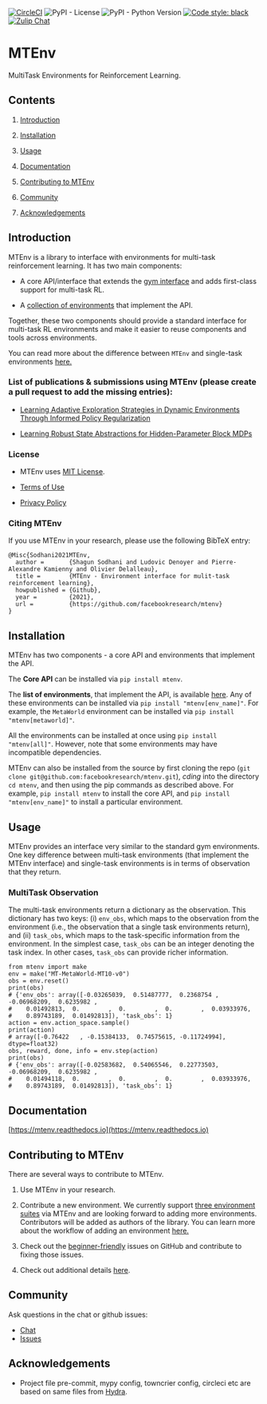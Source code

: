[![CircleCI](https://circleci.com/gh/facebookresearch/mtenv.svg?style=svg&circle-token=d507c3b95e80c67d6d4daf2d43785df654af36d1)](https://circleci.com/gh/facebookresearch/mtenv)
![PyPI - License](https://img.shields.io/pypi/l/mtenv)
![PyPI - Python Version](https://img.shields.io/pypi/pyversions/mtenv)
[![Code style: black](https://img.shields.io/badge/code%20style-black-000000.svg)](https://github.com/psf/black)
[![Zulip Chat](https://img.shields.io/badge/zulip-join_chat-brightgreen.svg)](https://mtenv.zulipchat.com)


# MTEnv
MultiTask Environments for Reinforcement Learning.

## Contents

1. [Introduction](#Introduction)

2. [Installation](#Installation)

3. [Usage](#Usage)

4. [Documentation](#Documentation)

5. [Contributing to MTEnv](#Contributing-to-MTEnv)

6. [Community](#Community)

7. [Acknowledgements](#Acknowledgements)

## Introduction

MTEnv is a library to interface with environments for multi-task reinforcement learning. It has two main components:

* A core API/interface that extends the [gym interface](https://gym.openai.com/) and adds first-class support for multi-task RL.

* A [collection of environments](https://facebookresearch.github.io/mtenv/pages/envs.html) that implement the API.

Together, these two components should provide a standard interface for multi-task RL environments and make it easier to reuse components and tools across environments.

You can read more about the difference between `MTEnv` and single-task environments [here.](https://facebookresearch.github.io/mtenv/pages/readme.html#multitask-observation)

### List of publications & submissions using MTEnv (please create a pull request to add the missing entries):

* [Learning Adaptive Exploration Strategies in Dynamic Environments Through Informed Policy Regularization](https://arxiv.org/abs/2005.02934)

* [Learning Robust State Abstractions for Hidden-Parameter Block MDPs](https://arxiv.org/abs/2007.07206)

### License

* MTEnv uses [MIT License](https://github.com/facebookresearch/mtenv/blob/main/LICENSE).

* [Terms of Use](https://opensource.facebook.com/legal/terms)

* [Privacy Policy](https://opensource.facebook.com/legal/privacy)

### Citing MTEnv

If you use MTEnv in your research, please use the following BibTeX entry:
```
@Misc{Sodhani2021MTEnv,
  author =       {Shagun Sodhani and Ludovic Denoyer and Pierre-Alexandre Kamienny and Olivier Delalleau},
  title =        {MTEnv - Environment interface for mulit-task reinforcement learning},
  howpublished = {Github},
  year =         {2021},
  url =          {https://github.com/facebookresearch/mtenv}
}
```

## Installation

MTEnv has two components - a core API and environments that implement the API.

The **Core API** can be installed via `pip install mtenv`. 

The **list of environments**, that implement the API, is available [here](http://localhost:8000/pages/envs.html). Any of these environments can be installed via `pip install "mtenv[env_name]"`. For example, the `MetaWorld` environment can be installed via `pip install "mtenv[metaworld]"`.

All the environments can be installed at once using `pip install "mtenv[all]"`. However, note that some environments may have incompatible dependencies.

MTEnv can also be installed from the source by first cloning the repo (`git clone git@github.com:facebookresearch/mtenv.git`), *cding* into the directory `cd mtenv`, and then using the pip commands as described above. For example, `pip install mtenv` to install the core API, and `pip install "mtenv[env_name]"` to install a particular environment.

## Usage

MTEnv provides an interface very similar to the standard gym environments. One key difference between multi-task environments (that implement the MTEnv interface) and single-task environments is in terms of observation that they return.

### MultiTask Observation

The multi-task environments return a dictionary as the observation. This dictionary has two keys: (i) `env_obs`, which maps to the observation from the environment (i.e., the observation that a single task environments return), and (ii) `task_obs`, which maps to the task-specific information from the environment. In the simplest case, `task_obs` can be an integer denoting the task index. In other cases, `task_obs` can provide richer information.

```
from mtenv import make
env = make("MT-MetaWorld-MT10-v0")
obs = env.reset()
print(obs)
# {'env_obs': array([-0.03265039,  0.51487777,  0.2368754 , -0.06968209,  0.6235982 ,
#    0.01492813,  0.        ,  0.        ,  0.        ,  0.03933976,
#    0.89743189,  0.01492813]), 'task_obs': 1}
action = env.action_space.sample()
print(action)
# array([-0.76422   , -0.15384133,  0.74575615, -0.11724994], dtype=float32)
obs, reward, done, info = env.step(action)
print(obs)
# {'env_obs': array([-0.02583682,  0.54065546,  0.22773503, -0.06968209,  0.6235982 ,
#    0.01494118,  0.        ,  0.        ,  0.        ,  0.03933976,
#    0.89743189,  0.01492813]), 'task_obs': 1}
```

## Documentation

[https://mtenv.readthedocs.io](https://mtenv.readthedocs.io)

## Contributing to MTEnv

There are several ways to contribute to MTEnv.

1. Use MTEnv in your research.

2. Contribute a new environment. We currently support [three environment suites](http://localhost:8000/pages/envs.html) via MTEnv and are looking forward to adding more environments. Contributors will be added as authors of the library. You can learn more about the workflow of adding an environment [here.](http://localhost:8000/pages/contribute_envs.html)

3. Check out the [beginner-friendly](https://github.com) issues on GitHub and contribute to fixing those issues.

4. Check out additional details [here](https://github.com/facebookresearch/mtenv/blob/main/.github/CONTRIBUTING.md).

## Community

Ask questions in the chat or github issues:
* [Chat](https://mtenv.zulipchat.com)
* [Issues](https://github.com/facebookresearch/mtenv/issues)

## Acknowledgements

* Project file pre-commit, mypy config, towncrier config, circleci etc are based on same files from [Hydra](https://github.com/facebookresearch/hydra).